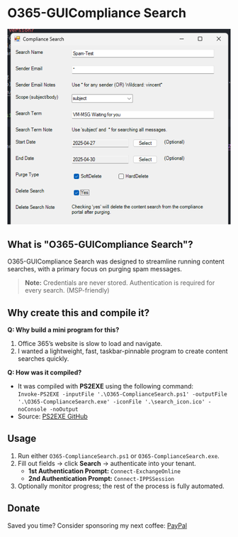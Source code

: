 # O365-GUICompliance Search  
<img src="https://github.com/AdminVin/O365-GUIComplianceSearch/blob/main/GUIComplianceSearch-Screenshot.png?raw=true" />

## What is "O365-GUICompliance Search"?  
O365-GUICompliance Search was designed to streamline running content searches, with a primary focus on purging spam messages.

> **Note:** Credentials are never stored. Authentication is required for every search. (MSP-friendly)

## Why create this and compile it?  

**Q: Why build a mini program for this?**  
1. Office 365’s website is slow to load and navigate.  
2. I wanted a lightweight, fast, taskbar-pinnable program to create content searches quickly.

**Q: How was it compiled?**  
- It was compiled with **PS2EXE** using the following command:  
  `Invoke-PS2EXE -inputFile '.\O365-ComplianceSearch.ps1' -outputFile '.\O365-ComplianceSearch.exe' -iconFile '.\search_icon.ico' -noConsole -noOutput`  
- Source: [PS2EXE GitHub](https://github.com/MScholtes/PS2EXE)

## Usage  
1. Run either `O365-ComplianceSearch.ps1` or `O365-ComplianceSearch.exe`.  
2. Fill out fields → click **Search** → authenticate into your tenant.  
   - **1st Authentication Prompt:** `Connect-ExchangeOnline`  
   - **2nd Authentication Prompt:** `Connect-IPPSSession`  
3. Optionally monitor progress; the rest of the process is fully automated.

## Donate  
Saved you time? Consider sponsoring my next coffee: [PayPal](https://www.paypal.com/donate/?hosted_button_id=EZU78ZANFT24C)

